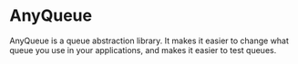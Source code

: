 # AnyQueue

AnyQueue is a queue abstraction library. It makes it easier to change what queue you use in your applications, and makes it easier to test queues.